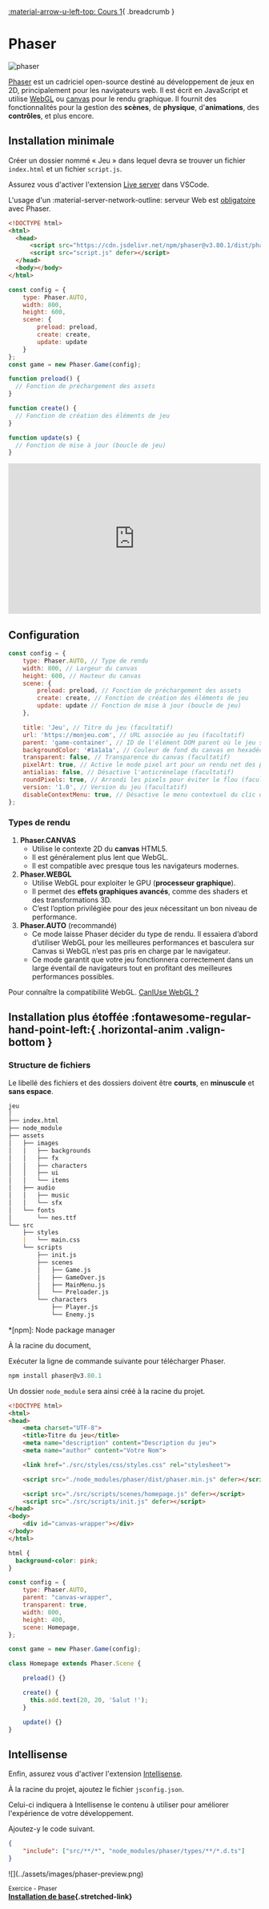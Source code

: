 [:material-arrow-u-left-top: Cours 1](../cours01.md){ .breadcrumb }

# Phaser

![phaser](../assets/images/phaser.png)

[Phaser](https://phaser.io/) est un cadriciel open-source destiné au développement de jeux en 2D, principalement pour les navigateurs web. Il est écrit en JavaScript et utilise [WebGL](https://get.webgl.org/) ou [canvas](https://www.w3schools.com/html/html5_canvas.asp) pour le rendu graphique. Il fournit des fonctionnalités pour la gestion des **scènes**, de **physique**, d'**animations**, des **contrôles**, et plus encore.

## Installation minimale

Créer un dossier nommé « Jeu » dans lequel devra se trouver un fichier `index.html` et un fichier `script.js`.

Assurez vous d'activer l'extension [Live server](https://marketplace.visualstudio.com/items?itemName=ritwickdey.LiveServer) dans VSCode.

L'usage d'un :material-server-network-outline: serveur Web est [obligatoire](https://phaser.io/tutorials/getting-started-phaser3) avec Phaser.

```html title="index.html"
<!DOCTYPE html>
<html>
  <head>
      <script src="https://cdn.jsdelivr.net/npm/phaser@v3.80.1/dist/phaser.min.js" defer></script>
      <script src="script.js" defer></script>
  </head>
  <body></body>
</html>
```

```js title="script.js"
const config = {
    type: Phaser.AUTO,
    width: 800,
    height: 600,
    scene: {
        preload: preload,
        create: create,
        update: update
    }
};
const game = new Phaser.Game(config);

function preload() {
  // Fonction de préchargement des assets
}

function create() {
  // Fonction de création des éléments de jeu
}

function update(s) {
  // Fonction de mise à jour (boucle de jeu)
}
```

<iframe class="aspect-2-1" height="300" style="width: 100%;" scrolling="no" title="Installation Phaser (CDN)" src="https://codepen.io/tim-momo/embed/rNEKGeG?default-tab=result&editable=true&theme-id=50210" frameborder="no" loading="lazy" allowtransparency="true" allowfullscreen="true">
  See the Pen <a href="https://codepen.io/tim-momo/pen/rNEKGeG">
  Installation Phaser (CDN)</a> by TIM Montmorency (<a href="https://codepen.io/tim-momo">@tim-momo</a>)
  on <a href="https://codepen.io">CodePen</a>.
</iframe>

## Configuration

```js
const config = {
    type: Phaser.AUTO, // Type de rendu
    width: 800, // Largeur du canvas
    height: 600, // Hauteur du canvas
    scene: {
        preload: preload, // Fonction de préchargement des assets
        create: create, // Fonction de création des éléments de jeu
        update: update // Fonction de mise à jour (boucle de jeu)
    },

    title: 'Jeu', // Titre du jeu (facultatif)
    url: 'https://monjeu.com', // URL associée au jeu (facultatif)
    parent: 'game-container', // ID de l'élément DOM parent où le jeu sera injecté (facultatif)
    backgroundColor: '#1a1a1a', // Couleur de fond du canvas en hexadécimal (facultatif)
    transparent: false, // Transparence du canvas (facultatif)
    pixelArt: true, // Active le mode pixel art pour un rendu net des pixels (facultatif)
    antialias: false, // Désactive l'anticrénelage (facultatif)
    roundPixels: true, // Arrondi les pixels pour éviter le flou (facultatif)
    version: '1.0', // Version du jeu (facultatif)
    disableContextMenu: true, // Désactive le menu contextuel du clic droit (facultatif)
};
```

### Types de rendu

1. **Phaser.CANVAS**
    * Utilise le contexte 2D du **canvas** HTML5.
    * Il est généralement plus lent que WebGL.
    * Il est compatible avec presque tous les navigateurs modernes.
1. **Phaser.WEBGL**
    * Utilise WebGL pour exploiter le GPU (**processeur graphique**).
    * Il permet des **effets graphiques avancés**, comme des shaders et des transformations 3D.
    * C’est l’option privilégiée pour des jeux nécessitant un bon niveau de performance.
1. **Phaser.AUTO** (recommandé)
    * Ce mode laisse Phaser décider du type de rendu. Il essaiera d’abord d’utiliser WebGL pour les meilleures performances et basculera sur Canvas si WebGL n’est pas pris en charge par le navigateur.
    * Ce mode garantit que votre jeu fonctionnera correctement dans un large éventail de navigateurs tout en profitant des meilleures performances possibles.

Pour connaître la compatibilité WebGL. [CanIUse WebGL ?](https://caniuse.com/?search=webgl)

## Installation plus étoffée :fontawesome-regular-hand-point-left:{ .horizontal-anim .valign-bottom }

### Structure de fichiers

Le libellé des fichiers et des dossiers doivent être **courts**, en **minuscule** et **sans espace**.

```markdown
jeu
│
├── index.html
├── node_module
├── assets
│   ├── images
│   │   ├── backgrounds
│   │   ├── fx
│   │   ├── characters
│   │   ├── ui
│   │   └── items
│   ├── audio
│   │   ├── music
│   │   └── sfx
│   └── fonts
│       └── nes.ttf
└── src
    ├── styles
    |   └── main.css
    └── scripts
        ├── init.js
        ├── scenes
        │   ├── Game.js
        │   ├── GameOver.js
        │   ├── MainMenu.js
        │   └── Preloader.js
        └── characters
            ├── Player.js
            └── Enemy.js
```

*[npm]: Node package manager

À la racine du document,

Exécuter la ligne de commande suivante pour télécharger Phaser.

```powershell title="Terminal"
npm install phaser@v3.80.1
```

Un dossier `node_module` sera ainsi créé à la racine du projet.

```html title="index.html"
<!DOCTYPE html>
<html>
<head>
    <meta charset="UTF-8">
    <title>Titre du jeu</title>
    <meta name="description" content="Description du jeu">
    <meta name="author" content="Votre Nom">

    <link href="./src/styles/css/styles.css" rel="stylesheet">

    <script src="./node_modules/phaser/dist/phaser.min.js" defer></script>

    <script src="./src/scripts/scenes/homepage.js" defer></script>
    <script src="./src/scripts/init.js" defer></script>
</head>
<body>
    <div id="canvas-wrapper"></div>
</body>
</html>
```

```css title="/src/styles/css/styles.css"
html {
  background-color: pink;
}
```

```js title="/src/scripts/init.js"
const config = {
    type: Phaser.AUTO,
    parent: "canvas-wrapper",
    transparent: true,
    width: 800,
    height: 400,
    scene: Homepage,
};

const game = new Phaser.Game(config);
```

```js title="/src/scripts/scenes/homepage.js"
class Homepage extends Phaser.Scene {

    preload() {}

    create() {
      this.add.text(20, 20, 'Salut !');
    }

    update() {}
}
```

## Intellisense

Enfin, assurez vous d'activer l'extension [Intellisense](https://code.visualstudio.com/docs/editor/intellisense).

À la racine du projet, ajoutez le fichier `jsconfig.json`.

Celui-ci indiquera à Intellisense le contenu à utiliser pour améliorer l'expérience de votre développement.

Ajoutez-y le code suivant.

```json title="jsconfig.json"
{
    "include": ["src/**/*", "node_modules/phaser/types/**/*.d.ts"]
}
```

<div class="grid grid-1-2" markdown>
  ![](../assets/images/phaser-preview.png)

  <small>Exercice - Phaser</small><br>
  **[Installation de base](exercices/phaser-intro.md){.stretched-link}**
</div>
